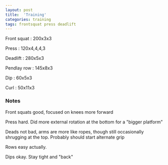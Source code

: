 ```yaml
---
layout: post
title:  'Training'
categories: training
tags: frontsquat press deadlift
---
```


Front squat : 200x3x3

Press : 120x4,4,4,3

Deadlift  : 280x5x3

Pendlay row : 145x8x3

Dip : 60x5x3

Curl  : 50x11x3

### Notes

Front squats good, focused on knees more forward

Press hard. Did more external rotation at the bottom for a "bigger platform"

Deads not bad, arms are more like ropes, though still occasionally shrugging at the top. Probably should start alternate grip

Rows easy actually.

Dips okay. Stay tight and "back"
